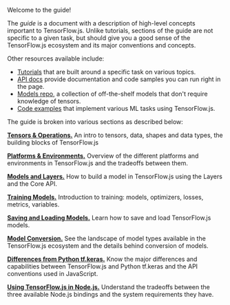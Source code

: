 Welcome to the guide!

The _guide_ is a document with a description of high-level concepts important to TensorFlow.js. Unlike tutorials, sections of the guide are not specific to a given task, but should give you a good sense of the TensorFlow.js ecosystem and its major conventions and concepts.

Other resources available include:

*   [Tutorials](../tutorials/index) that are built around a specific task on various topics.
*   [API docs](https://js.tensorflow.org/api/latest/) provide documentation and code samples you can run right in the page.
*   [Models repo](https://github.com/tensorflow/tfjs-models), a collection of off-the-shelf models that don't require knowledge of tensors.
*   [Code examples](https://github.com/tensorflow/tfjs-examples) that implement various ML tasks using TensorFlow.js.

The guide is broken into various sections as described below:

[**Tensors & Operations.**](tensors-operations) An intro to tensors, data, shapes and data types, the building blocks of TensorFlow.js

[**Platforms & Environments.**](platforms-environments) Overview of the different platforms and environments in TensorFlow.js and the tradeoffs between them.

[**Models and Layers.**](models-and-layers) How to build a model in TensorFlow.js using the Layers and the Core API.

[**Training Models.**](training-models) Introduction to training: models, optimizers, losses, metrics, variables.

[**Saving and Loading Models.**](saving-loading) Learn how to save and load TensorFlow.js models.

[**Model Conversion.**](conversion) See the landscape of model types available in the TensorFlow.js ecosystem and the details behind conversion of models.

[**Differences from Python tf.keras.**](tfjs-layers-for-keras-users) Know the major differences and capabilities between TensorFlow.js and Python tf.keras and the API conventions used in JavaScript.

[**Using TensorFlow.js in Node.js.**](using-tfjs-in-node) Understand the tradeoffs between the three available Node.js bindings and the system requirements they have.
